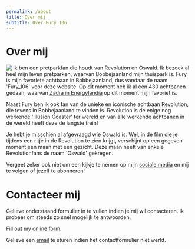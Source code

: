 ```yaml
---
permalink: /about
title: Over mij
subtitle: Over Fury_106
---
```


<html>
<head>
<script id="Cookiebot" src="https://consent.cookiebot.com/uc.js" data-cbid="c28446f3-a71f-463a-aa45-61d022871281" data-blockingmode="auto" type="text/javascript"></script>

<!-- Google tag (gtag.js) -->
<script async src="https://www.googletagmanager.com/gtag/js?id=G-2VNWEQRXBG"></script>
<script>
  window.dataLayer = window.dataLayer || [];
  function gtag(){dataLayer.push(arguments);}
  gtag('js', new Date());

  gtag('config', 'G-2VNWEQRXBG');
</script>


<title>Over mij - Fury_106</title>
<style>
    foto {
        padding-right: 50px;
    }

    .foto-logo img {
        float: left;
        margin: 0px 25px 25px 0px;
        width: 100%;
        max-width: 350px;
        height: auto;
    }

    .foto-logo p{
        <!--overflow: hidden;-->
    }
</style> 

</head>

<body>

<h1>Over mij</h1>
<label class="foto-logo">
<img src="https://fury106.github.io/img/logo.png" align="left">
<!--<figure class="image is-128x128">
    <img src="https://fury106.github.io/img/logo.png">
</figure>-->
<p>Ik ben een pretparkfan die houdt van Revolution en Oswald. Ik bezoek al heel mijn leven pretparken, waarvan Bobbejaanland mijn thuispark is. Fury is mijn favoriete achtbaan in Bobbejaanland, dus vandaar de naam 'Fury_106' voor deze website. Op dit moment heb ik al een 430 achtbanen gedaan, waarvan <a href="https://youtu.be/rQ4KsMRM40s" target="_blank">Zadra in Energylandia</a> op dit moment mijn favoriet is.</p>
<p>Naast Fury ben ik ook fan van de unieke en iconische achtbaan Revolution, die tevens in Bobbejaanland te vinden is. Revolution is de enige nog werkende 'Illusion Coaster' ter wereld en van alle werkende achtbanen in de wereld heeft deze de langste trein!</p>
<p>Je hebt je misschien al afgevraagd wie Oswald is. Wel, in de film die je tijdens een ritje in de Revolution te zien krijgt, verschijnt op een gegeven moment een maan met een gezicht. Deze maan heeft van enkele Revolutionfans de naam 'Oswald' gekregen.</p>
<p>Vergeet zeker ook niet om een kijkje te nemen op mijn <a href="https://linktr.ee/Fury_106" target="_blank">sociale media</a> en mij te volgen of jezelf te abonneren!</p>
</label>
<!--<p><a target="_blank" href="https://www.youtube.com/channel/UC188cOvp6duGUTesd5ynfnw">YouTube</a></p>-->

<h1>Contacteer mij</h1>
<p>Gelieve onderstaand formulier in te vullen indien je mij wil contacteren. Ik probeer om steeds zo snel mogelijk te antwoorden.</p>

<!--contactformulier-->
<div id="wufoo-zqnatj40fm54iz"> Fill out my <a href="https://fury106.wufoo.com/forms/zqnatj40fm54iz">online form</a>. </div>
<script type="text/javascript"> var zqnatj40fm54iz; (function(d, t) { var s = d.createElement(t), options = { 'userName':'fury106', 'formHash':'zqnatj40fm54iz', 'autoResize':true, 'height':'440', 'async':true, 'host':'wufoo.com', 'header':'show', 'ssl':true }; s.src = ('https:' == d.location.protocol ?'https://':'http://') + 'secure.wufoo.com/scripts/embed/form.js'; s.onload = s.onreadystatechange = function() { var rs = this.readyState; if (rs) if (rs != 'complete') if (rs != 'loaded') return; try { zqnatj40fm54iz = new WufooForm(); zqnatj40fm54iz.initialize(options); zqnatj40fm54iz.display(); } catch (e) { } }; var scr = d.getElementsByTagName(t)[0], par = scr.parentNode; par.insertBefore(s, scr); })(document, 'script'); </script>
<p>Gelieve een <a href="mailto:fury106@outlook.com">email</a> te sturen indien het contactformulier niet werkt.</p>

</body>
</html>
